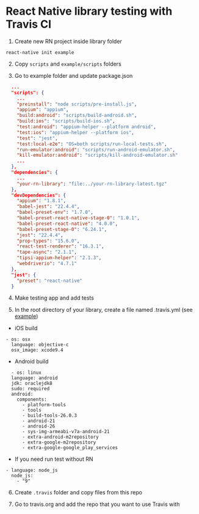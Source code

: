 # React Native library testing with Travis CI

1. Create new RN project inside library folder
  ```
  react-native init example
  ```
2. Copy `scripts` and `example/scripts` folders

3. Go to example folder and update package.json
  ```json
    ...
    "scripts": {
      ...
      "preinstall": "node scripts/pre-install.js",
      "appium": "appium",
      "build:android": "scripts/build-android.sh",
      "build:ios": "scripts/build-ios.sh",
      "test:android": "appium-helper --platform android",
      "test:ios": "appium-helper --platform ios",
      "test": "jest",
      "test:local-e2e": "OS=both scripts/run-local-tests.sh",
      "run-emulator:android": "scripts/run-android-emulator.sh",
      "kill-emulator:android": "scripts/kill-android-emulator.sh"
      ...
    },
    "dependencies": {
      ...
      "your-rn-library": "file:../your-rn-library-latest.tgz"
    },
    "devDependencies": {
      "appium": "1.8.1",
      "babel-jest": "22.4.4",
      "babel-preset-env": "1.7.0",
      "babel-preset-react-native-stage-0": "1.0.1",
      "babel-preset-react-native": "4.0.0",
      "babel-preset-stage-0": "6.24.1",
      "jest": "22.4.4",
      "prop-types": "15.6.0",
      "react-test-renderer": "16.3.1",
      "tape-async": "2.1.1",
      "tipsi-appium-helper": "2.1.3",
      "webdriverio": "4.7.1"
    },
    "jest": {
      "preset": "react-native"
    }
  ```

4. Make testing app and add tests

5. In the root directory of your library, create a file named .travis.yml (see [example](http://github.com))
  - iOS build
  ```
  - os: osx
    language: objective-c
    osx_image: xcode9.4
  ```
  - Android build
  ```
    - os: linux
    language: android
    jdk: oraclejdk8
    sudo: required
    android:
      components:
        - platform-tools
        - tools
        - build-tools-26.0.3
        - android-21
        - android-26
        - sys-img-armeabi-v7a-android-21
        - extra-android-m2repository
        - extra-google-m2repository
        - extra-google-google_play_services
  ```
- If you need run test without RN
```
- language: node_js
  node_js:
    - "9"
```
6. Create `.travis` folder and copy files from this repo

7. Go to travis.org and add the repo that you want to use Travis with